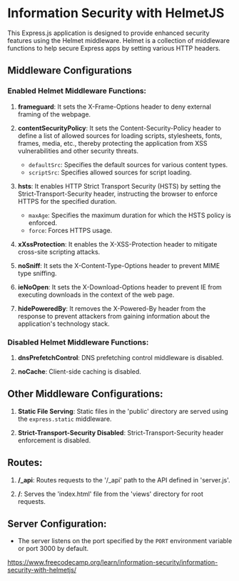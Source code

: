 # Information Security with HelmetJS

This Express.js application is designed to provide enhanced security features using the Helmet middleware. Helmet is a collection of middleware functions to help secure Express apps by setting various HTTP headers.

## Middleware Configurations

### Enabled Helmet Middleware Functions:

1. **frameguard**: It sets the X-Frame-Options header to deny external framing of the webpage.
   
2. **contentSecurityPolicy**: It sets the Content-Security-Policy header to define a list of allowed sources for loading scripts, stylesheets, fonts, frames, media, etc., thereby protecting the application from XSS vulnerabilities and other security threats.
   - `defaultSrc`: Specifies the default sources for various content types.
   - `scriptSrc`: Specifies allowed sources for script loading.

3. **hsts**: It enables HTTP Strict Transport Security (HSTS) by setting the Strict-Transport-Security header, instructing the browser to enforce HTTPS for the specified duration.
   - `maxAge`: Specifies the maximum duration for which the HSTS policy is enforced.
   - `force`: Forces HTTPS usage.

4. **xXssProtection**: It enables the X-XSS-Protection header to mitigate cross-site scripting attacks.

5. **noSniff**: It sets the X-Content-Type-Options header to prevent MIME type sniffing.

6. **ieNoOpen**: It sets the X-Download-Options header to prevent IE from executing downloads in the context of the web page.

7. **hidePoweredBy**: It removes the X-Powered-By header from the response to prevent attackers from gaining information about the application's technology stack.

### Disabled Helmet Middleware Functions:

1. **dnsPrefetchControl**: DNS prefetching control middleware is disabled.

2. **noCache**: Client-side caching is disabled.

## Other Middleware Configurations:

1. **Static File Serving**: Static files in the 'public' directory are served using the `express.static` middleware.

2. **Strict-Transport-Security Disabled**: Strict-Transport-Security header enforcement is disabled.

## Routes:

1. **/_api**: Routes requests to the '/_api' path to the API defined in 'server.js'.

2. **/**: Serves the 'index.html' file from the 'views' directory for root requests.

## Server Configuration:

- The server listens on the port specified by the `PORT` environment variable or port 3000 by default.




https://www.freecodecamp.org/learn/information-security/information-security-with-helmetjs/
